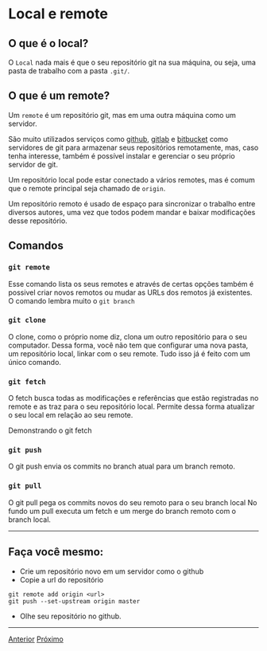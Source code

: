 # Local e remote

## O que é o **local**? 

O `Local` nada mais é que o seu repositório git na sua máquina, ou seja,
uma pasta de trabalho com a pasta `.git/`.

## O que é um **remote**? 

Um `remote` é um repositório git, mas em uma outra máquina como um servidor.

São muito utilizados serviços como [github](https://github.com/), 
[gitlab](https://gitlab.com/) e [bitbucket](https://bitbucket.org/) como 
servidores de git para armazenar seus repositórios remotamente, mas, caso
tenha interesse, também é possível instalar e gerenciar o seu próprio servidor
de git.

Um repositório local pode estar conectado a vários remotes, mas é comum que o
remote principal seja chamado de `origin`.

Um repositório remoto é usado de espaço para sincronizar o trabalho entre diversos
autores, uma vez que todos podem mandar e baixar modificações desse repositório.

## Comandos

### `git remote`

Esse comando lista os seus remotes e através de certas opções também é possivel
criar novos remotos ou mudar as URLs dos remotos já existentes. O comando lembra
muito o `git branch`

### `git clone`

O clone, como o próprio nome diz, clona um outro repositório para o seu computador. Dessa
forma, você não tem que configurar uma nova pasta, um repositório local, linkar com
o seu remote. Tudo isso já é feito com um único comando.

### `git fetch`

O fetch busca todas as modificações e referências que estão registradas no remote
e as traz para o seu repositório local. Permite dessa forma atualizar o seu local
em relação ao seu remote.

Demonstrando o git fetch

### `git push`

O git push envia os commits no branch atual para um branch remoto.

### `git pull`

O git pull pega os commits novos do seu remoto para o seu branch local
No fundo um pull executa um fetch e um merge do branch remoto com o branch local.

---

## Faça você mesmo:

- Crie um repositório novo em um servidor como o github
- Copie a url do repositório

```
git remote add origin <url>
git push --set-upstream origin master

```

- Olhe seu repositório no github.

---

[Anterior](merge-rebase.md)
[Próximo](saber-mais.md)
